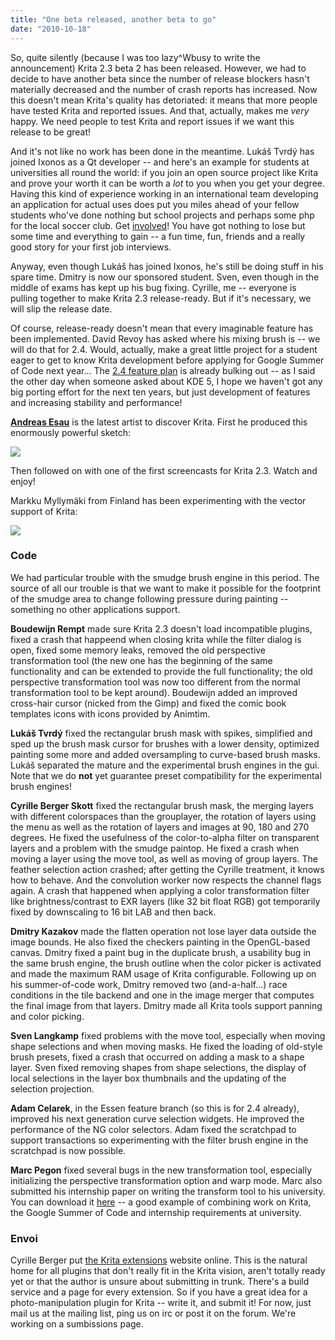 ```yaml
---
title: "One beta released, another beta to go"
date: "2010-10-18"
---
```


So, quite silently (because I was too lazy^Wbusy to write the announcement) Krita 2.3 beta 2 has been released. However, we had to decide to have another beta since the number of release blockers hasn't materially decreased and the number of crash reports has increased. Now this doesn't mean Krita's quality has detoriated: it means that more people have tested Krita and reported issues. And that, actually, makes me _very_ happy. We need people to test Krita and report issues if we want this release to be great!

And it's not like no work has been done in the meantime. Lukáš Tvrdý has joined Ixonos as a Qt developer -- and here's an example for students at universities all round the world: if you join an open source project like Krita and prove your worth it can be worth a _lot_ to you when you get your degree. Having this kind of experience working in an international team developing an application for actual uses does put you miles ahead of your fellow students who've done nothing but school projects and perhaps some php for the local soccer club. Get [involved](http://krita.org/component/content/article/7-krita-information/49-how-to-join-krita)! You have got nothing to lose but some time and everything to gain -- a fun time, fun, friends and a really good story for your first job interviews.

Anyway, even though Lukáš has joined Ixonos, he's still be doing stuff in his spare time. Dmitry is now our sponsored student. Sven, even though in the middle of exams has kept up his bug fixing. Cyrille, me -- everyone is pulling together to make Krita 2.3 release-ready. But if it's necessary, we will slip the release date.

Of course, release-ready doesn't mean that every imaginable feature has been implemented. David Revoy has asked where his mixing brush is -- we will do that for 2.4. Would, actually, make a great little project for a student eager to get to know Krita development before applying for Google Summer of Code next year... The [2.4 feature plan](http://wiki.koffice.org/index.php?title=Schedules/KOffice/2.4/Feature_Plan#Krita) is already bulking out -- as I said the other day when someone asked about KDE 5, I hope we haven't got any big porting effort for the next ten years, but just development of features and increasing stability and performance!

**[Andreas Esau](http://ndee85.blogspot.com/)** is the latest artist to discover Krita. First he produced this enormously powerful sketch:

![](https://krita.org/wp-content/uploads/2010/10/ndee_sketchbrush_small.jpg)  

Then followed on with one of the first screencasts for Krita 2.3. Watch and enjoy! 

Markku Myllymäki from Finland has been experimenting with the vector support of Krita:

![](https://krita.org/wp-content/uploads/2010/10/kritari_supherkri.png)  

### Code

We had particular trouble with the smudge brush engine in this period. The source of all our trouble is that we want to make it possible for the footprint of the smudge area to change following pressure during painting -- something no other applications support.

**Boudewijn Rempt** made sure Krita 2.3 doesn't load incompatible plugins, fixed a crash that happeend when closing krita while the filter dialog is open, fixed some memory leaks, removed the old perspective transformation tool (the new one has the beginning of the same functionality and can be extended to provide the full functionality; the old perspective transformation tool was now too different from the normal transformation tool to be kept around). Boudewijn added an improved cross-hair cursor (nicked from the Gimp) and fixed the comic book templates icons with icons provided by Animtim.

**Lukáš Tvrdý** fixed the rectangular brush mask with spikes, simplified and sped up the brush mask cursor for brushes with a lower density, optimized painting some more and added oversampling to curve-based brush masks. Lukáš separated the mature and the experimental brush engines in the gui. Note that we do **not** yet guarantee preset compatibility for the experimental brush engines!

**Cyrille Berger Skott** fixed the rectangular brush mask, the merging layers with different colorspaces than the grouplayer, the rotation of layers using the menu as well as the rotation of layers and images at 90, 180 and 270 degrees. He fixed the usefulness of the color-to-alpha filter on transparent layers and a problem with the smudge paintop. He fixed a crash when moving a layer using the move tool, as well as moving of group layers. The feather selection action crashed; after getting the Cyrille treatment, it knows how to behave. And the convolution worker now respects the channel flags again. A crash that happened when applying a color transformation filter like brightness/contrast to EXR layers (like 32 bit float RGB) got temporarily fixed by downscaling to 16 bit LAB and then back.

**Dmitry Kazakov** made the flatten operation not lose layer data outside the image bounds. He also fixed the checkers painting in the OpenGL-based canvas. Dmitry fixed a paint bug in the duplicate brush, a usability bug in the same brush engine, the brush outline when the color picker is activated and made the maximum RAM usage of Krita configurable. Following up on his summer-of-code work, Dmitry removed two (and-a-half...) race conditions in the tile backend and one in the image merger that computes the final image from that layers. Dmitry made all Krita tools support panning and color picking.

**Sven Langkamp** fixed problems with the move tool, especially when moving shape selections and when moving masks. He fixed the loading of old-style brush presets, fixed a crash that occurred on adding a mask to a shape layer. Sven fixed removing shapes from shape selections, the display of local selections in the layer box thumbnails and the updating of the selection projection.

**Adam Celarek**, in the Essen feature branch (so this is for 2.4 already), improved his next generation curve selection widgets. He improved the performance of the NG color selectors. Adam fixed the scratchpad to support transactions so experimenting with the filter brush engine in the scratchpad is now possible.

**Marc Pegon** fixed several bugs in the new transformation tool, especially initializing the perspective transformation option and warp mode. Marc also submitted his internship paper on writing the transform tool to his university. You can download it [here](http://www.valdyas.org/%7Eboud/pegon_report.pdf) -- a good example of combining work on Krita, the Google Summer of Code and internship requirements at university.

### Envoi

Cyrille Berger put [the Krita extensions](http://extensions.krita.org) website online. This is the natural home for all plugins that don't really fit in the Krita vision, aren't totally ready yet or that the author is unsure about submitting in trunk. There's a build service and a page for every extension. So if you have a great idea for a photo-manipulation plugin for Krita -- write it, and submit it! For now, just mail us at the mailing list, ping us on irc or post it on the forum. We're working on a sumbissions page.
